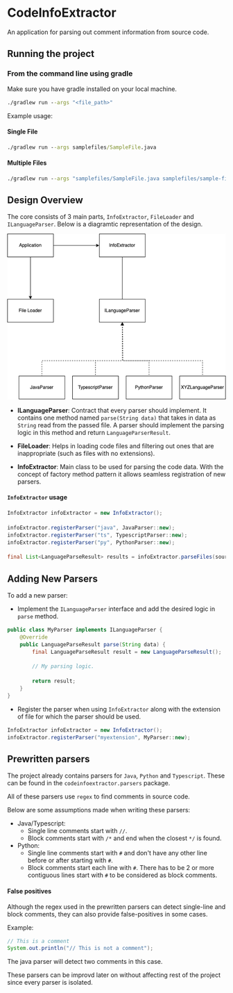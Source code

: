 # CodeInfoExtractor

An application for parsing out comment information from source code.

## Running the project

### From the command line using gradle

Make sure you have gradle installed on your local machine.

```cmd
./gradlew run --args "<file_path>"
```

Example usage: 

#### Single File

```cmd
./gradlew run --args samplefiles/SampleFile.java
```

#### Multiple Files

```cmd
./gradlew run --args "samplefiles/SampleFile.java samplefiles/sample-file.ts samplefiles/sample_file.py"
```

## Design Overview

The core consists of 3 main parts, `InfoExtractor`, `FileLoader` and `ILanguageParser`. Below is a diagramtic representation of the design.

![](https://raw.githubusercontent.com/gurleensethi/CodeInfoExtractor/master/images/design-diagram.png)

- **ILanguageParser**: Contract that every parser should implement. It contains one method named `parse(String data)` that takes in data as `String` read from the passed file. A parser should implement the parsing logic in this method and return `LanguageParserResult`.

- **FileLoader**: Helps in loading code files and filtering out ones that are inappropriate (such as files with no extensions).

- **InfoExtractor**: Main class to be used for parsing the code data. With the concept of factory method pattern it allows seamless registration of new parsers.
 
#### `InfoExtractor` usage

```java
InfoExtractor infoExtractor = new InfoExtractor();

infoExtractor.registerParser("java", JavaParser::new);
infoExtractor.registerParser("ts", TypescriptParser::new);
infoExtractor.registerParser("py", PythonParser::new);

final List<LanguageParseResult> results = infoExtractor.parseFiles(sourceCodeFileList);
```

## Adding New Parsers

To add a new parser:

- Implement the `ILanguageParser` interface and add the desired logic in `parse` method.

```java
public class MyParser implements ILanguageParser {
    @Override
    public LanguageParseResult parse(String data) {
        final LanguageParseResult result = new LanguageParseResult();
        
        // My parsing logic.
        
        return result;
    }
}
```

- Register the parser when using `InfoExtractor` along with the extension of file for which the parser should be used.

```java
InfoExtractor infoExtractor = new InfoExtractor();
infoExtractor.registerParser("myextension", MyParser::new);
```

## Prewritten parsers

The project already contains parsers for `Java`, `Python` and `Typescript`. These can be found in the `codeinfoextractor.parsers` package.

All of these parsers use `regex` to find comments in source code.

Below are some assumptions made when writing these parsers:

- Java/Typescript: 
  - Single line comments start with `//`.
  - Block comments start with `/*` and end when the closest `*/` is found.
- Python:
  - Single line comments start with `#` and don't have any other line before or after starting with `#`.
  - Block comments start each line with `#`. There has to be 2 or more contiguous lines start with `#` to be considered as block comments.
  
#### False positives

Although the regex used in the prewritten parsers can detect single-line and block comments, they can also provide false-positives in some cases.

Example:

```java
// This is a comment
System.out.println("// This is not a comment");
```

The java parser will detect two comments in this case.

These parsers can be improvd later on without affecting rest of the project since every parser is isolated.
